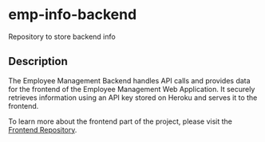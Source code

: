 # emp-info-backend
Repository to store backend info

## Description

The Employee Management Backend handles API calls and provides data for the frontend of the Employee Management Web Application. It securely retrieves information using an API key stored on Heroku and serves it to the frontend.



To learn more about the frontend part of the project, please visit the [Frontend Repository](https://github.com/Aysha-Mohamed/emp-info-frontend).
